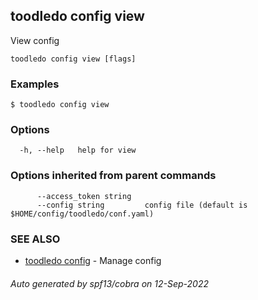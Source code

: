 ## toodledo config view

View config

```
toodledo config view [flags]
```

### Examples

```
$ toodledo config view

```

### Options

```
  -h, --help   help for view
```

### Options inherited from parent commands

```
      --access_token string   
      --config string         config file (default is $HOME/config/toodledo/conf.yaml)
```

### SEE ALSO

* [toodledo config](toodledo_config.md)	 - Manage config

###### Auto generated by spf13/cobra on 12-Sep-2022
